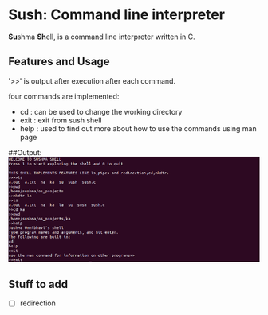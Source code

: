 # Sush: Command line interpreter

**Su**shma **Sh**ell, is a command line interpreter written in C.

## Features and Usage

'>>' is output after execution after each command.
 
 four commands are implemented:
 - cd   : can be used to change the working directory
 - exit : exit from sush shell
 - help : used to find out more about how to use the commands using man page
 

##Output:
![alt text](os.png)

## Stuff to add
- [ ] redirection

